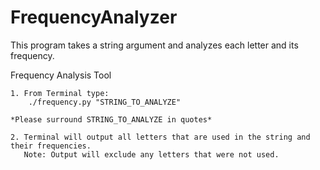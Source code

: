 # FrequencyAnalyzer
This program takes a string argument and analyzes each letter and its frequency.

Frequency Analysis Tool
	
	1. From Terminal type:
		./frequency.py "STRING_TO_ANALYZE" 

	*Please surround STRING_TO_ANALYZE in quotes*

	2. Terminal will output all letters that are used in the string and their frequencies.
	   Note: Output will exclude any letters that were not used.
